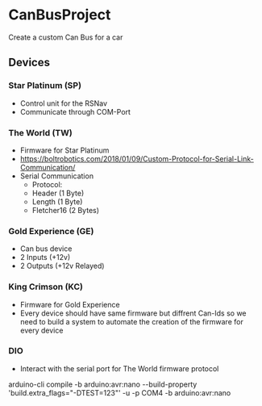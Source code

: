 # CanBusProject

Create a custom Can Bus for a car

## Devices

### Star Platinum (SP)
- Control unit for the RSNav 
- Communicate through COM-Port 

### The World (TW)
- Firmware for Star Platinum
- https://boltrobotics.com/2018/01/09/Custom-Protocol-for-Serial-Link-Communication/
- Serial Communication
    - Protocol:
    - Header (1 Byte)
    - Length (1 Byte)
    - Fletcher16 (2 Bytes)

### Gold Experience (GE) 
- Can bus device
- 2 Inputs (+12v)
- 2 Outputs (+12v Relayed)

### King Crimson (KC)
- Firmware for Gold Experience
- Every device should have same firmware but diffrent Can-Ids so we need to build a system to automate the creation of the firmware for every device

### DIO 
- Interact with the serial port for The World firmware protocol 

arduino-cli compile -b arduino:avr:nano --build-property 'build.extra_flags="-DTEST=123"' -u -p COM4 -b arduino:avr:nano